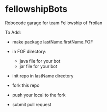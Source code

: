 # fellowshipBots
Robocode garage for team Fellowship of Froilan

To Add:

- make package lastName.firstName.FOF

- in FOF directory:
    - java file for your bot
    - jar file for your bot

- init repo in lastName directory
        
- fork this repo

- push your local to the fork

- submit pull request
